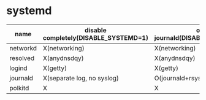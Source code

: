 # systemd

|name|disable completely(DISABLE_SYSTEMD=1)|only journald(DISABLE_SYSTEMD=2)|full systemd(DISABLE_SYSTEMD=0)|
|------|---|---|---|
|networkd|X(networking)|X(networking)|O(systemd-networkd)|
|resolved|X(anydnsdqy)|X(anydnsdqy)|O|
|logind  |X(getty)|X(getty)|O|
|journald|X(separate log, no syslog)|O(journald+rsyslog)|O(journald+rsyslog)|
|polkitd|X|X|O|

## 